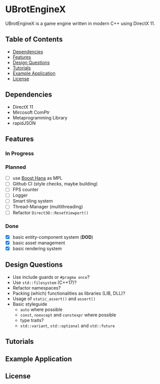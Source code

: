 # UBrotEngineX

UBrotEngineX is a game engine written in modern C++ using DirectX 11.

## Table of Contents

- [Dependencies](#dependencies)
- [Features](#features)
- [Design Questions](#design-questions)
- [Tutorials](#tutorials)
- [Example Application](#example-application)
- [License](#license)

## Dependencies

- DirectX 11
- Mircosoft ComPtr
- Metaprogramming Library
- rapidJSON
## Features

### In Progress

### Planned

- [ ] use [Boost Hana](https://www.boost.org/doc/libs/1_61_0/libs/hana/doc/html/index.html) as MPL
- [ ] Github CI (style checks, maybe building)
- [ ] FPS counter
- [ ] Logger
- [ ] Smart tiling system
- [ ] Thread-Manager (multithreading)
- [ ] Refactor ```Direct3D::ResetViewport()```

### Done

- [x] basic entity-component system (**DOD**)
- [x] basic asset management
- [x] basic rendering system

## Design Questions

- Use include guards or ```#pragma once```?
- Use ```std::filesystem``` (C++17)?
- Refactor namespaces?
- Packing (which) functionalities as libraries (LIB, DLL)?
- Usage of ```static_assert()``` and ```assert()```
- Basic styleguide
	- ```auto``` where possible
	- ```const```, ```noexcept``` and ```constexpr``` where possible
	- type traits?
	- ```std::variant```, ```std::optional``` and ```std::future```
	

## Tutorials

## Example Application

## License
